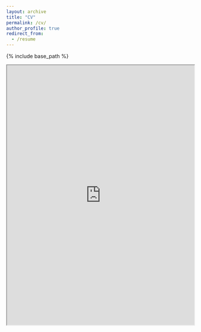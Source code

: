 ```yaml
---
layout: archive
title: "CV"
permalink: /cv/
author_profile: true
redirect_from:
  - /resume
---
```


{% include base_path %}

<!DOCTYPE html>
<html>
  <body>
    <center><iframe src="https://testalorenzo.github.io/files/CV_updated_July22.pdf" width="100%" height="700">
      <style>
        html, body { height: 100%; }
        body {overflow: hidden; margin: 0; }
        iframe {width: 100%; }
      </style>
      </iframe></center>
  </body>
  </html>
